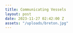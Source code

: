 ```yaml
---
title: Communicating Vessels
layout: post
date: 2023-11-27 02:42:00 Z
assets: "/uploads/breton.jpg"
---
```


